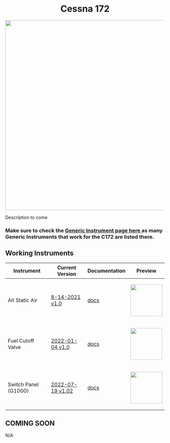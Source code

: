 <!-- PROJECT LOGO -->
<p align="center">
  <h1 align="center">Cessna 172</h1>
</p>
<p align="center"><img src="https://user-images.githubusercontent.com/75218511/133437329-3312c807-dbbf-4a73-b99e-e09678afdc82.png" width="600"/></p>
<p>Description to come</p>
<h3>Make sure to check the <a href="https://github.com/Simstrumentation/Air-Manager/tree/main/Instruments/Generic/">Generic Instrument page here </a> as many Generic Instruments that work for the C172 are listed there.</h3>

<!-- TABLE OF CONTENTS 
<details open="open">
  <summary><h2 style="display: inline-block">Table of Contents</h2></summary>
  <ol>
    <li>
      <a href="#about-the-project">About The Project</a>
      <ul>
        <li><a href="#built-with">Built With</a></li>
      </ul>
    </li>
    <li>
      <a href="#getting-started">Getting Started</a>
      <ul>
        <li><a href="#prerequisites">Prerequisites</a></li>
        <li><a href="#installation">Installation</a></li>
      </ul>
    </li>
    <li><a href="#usage">Usage</a></li>
    <li><a href="#roadmap">Roadmap</a></li>
    <li><a href="#contributing">Contributing</a></li>

  </ol>
</details>

-->

<!-- ABOUT THE PROJECT -->
## Working Instruments

Instrument | Current Version | Documentation | Preview
-------------|-----------------|--------------|--------------
Alt Static Air | [8-14-2021 v1.0](https://github.com/Simstrumentation/Air-Manager/blob/main/Instruments/Cessna_C172/Cessna_172-Alternate%20Static%20Air/Cessna_172-Alternate%20Static%20Air.siff) | [docs](https://github.com/Simstrumentation/Air-Manager/tree/main/Instruments/Cessna_C172/Cessna_172-Alternate%20Static%20Air) | <p align="center"><img src="https://github.com/Simstrumentation/Air-Manager/blob/main/Instruments/Cessna_C172/Cessna_172-Alternate%20Static%20Air/2a5c2a45-2324-4939-0120-72cfec15461e/preview.png?raw=true" width="100"> </p>
Fuel Cutoff Valve | [2022-01-04 v1.0](https://github.com/Simstrumentation/Air-Manager/blob/main/Instruments/Cessna_C172/Cessna_172-Fuel_Cutoff_Valve/Cessna%20172%20-%20Fuel%20Cutoff.siff) | [docs](https://github.com/Simstrumentation/Air-Manager/tree/main/Instruments/Cessna_C172/Cessna_172-Fuel_Cutoff_Valve) | <p align="center"><img src="https://github.com/Simstrumentation/Air-Manager/blob/main/Instruments/Cessna_C172/Cessna_172-Fuel_Cutoff_Valve/1172cff7-d05a-4d2c-9eaf-980aa37091dd/preview.png?raw=true" width="100"> </p>
Switch Panel (G1000) | [2022-07-19 v1.02](https://github.com/Simstrumentation/Air-Manager/blob/main/Instruments/Cessna_C172/Cessna_172_G1000_Switch_panel/Cessna%20172%20G1000%20-%20Switch%20panel%20.siff?raw=true) | [docs](https://github.com/Simstrumentation/Air-Manager/tree/main/Instruments/Cessna_C172/Cessna_172_G1000_Switch_panel) | <p align="center"><img src="https://github.com/Simstrumentation/Air-Manager/blob/main/Instruments/Cessna_C172/Cessna_172_G1000_Switch_panel/624ee41f-e3c8-492b-044d-d77f0ff54315/preview.png" width="100"> </p>
## COMING SOON
N/A









